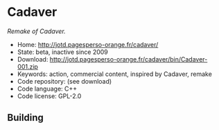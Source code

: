 # Cadaver

_Remake of Cadaver._

- Home: http://jotd.pagesperso-orange.fr/cadaver/
- State: beta, inactive since 2009
- Download: http://jotd.pagesperso-orange.fr/cadaver/bin/Cadaver-001.zip
- Keywords: action, commercial content, inspired by Cadaver, remake
- Code repository: (see download)
- Code language: C++
- Code license: GPL-2.0

## Building
